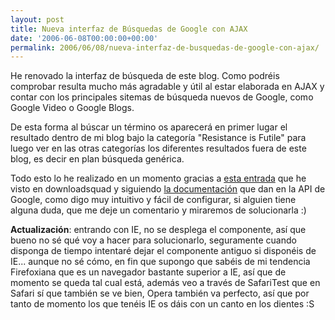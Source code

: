 ```yaml
---
layout: post
title: Nueva interfaz de Búsquedas de Google con AJAX
date: '2006-06-08T00:00:00+00:00'
permalink: 2006/06/08/nueva-interfaz-de-busquedas-de-google-con-ajax/
---
```

<a href="http://code.google.com/apis/ajaxsearch/documentation/"><img style="float:right; margin:0 0 10px 10px;cursor:pointer; cursor:hand;" src="http://photos1.blogger.com/blogger/6639/1972/320/google_ajax_search_api.png" border="0" alt="" /></a>He renovado la interfaz de búsqueda de este blog. Como podréis comprobar resulta mucho más agradable y útil al estar elaborada en AJAX y contar con los principales sitemas de búsqueda nuevos de Google, como Google Video o Google Blogs.

De esta forma al búscar un término os aparecerá en primer lugar el resultado dentro de mi blog bajo la categoría "Resistance is Futile" para luego ver en las otras categorías  los diferentes resultados fuera de este blog, es decir en plan búsqueda genérica.

Todo esto lo he realizado en un momento gracias a <a href="http://www.downloadsquad.com/2006/06/07/fancy-ajax-google-search-for-your-web-site/">esta entrada</a> que he visto en downloadsquad y siguiendo <a href="http://code.google.com/apis/ajaxsearch/documentation/">la documentación</a> que dan en la API de Google, como digo muy intuitivo y fácil de configurar, si alguien tiene alguna duda, que me deje un comentario y miraremos de solucionarla :)

<span style="font-weight:bold;">Actualización</span>: entrando con IE, no se desplega el componente, así que bueno no sé qué voy a hacer para solucionarlo, seguramente cuando disponga de tiempo intentaré dejar el componente antiguo si disponéis de IE... aunque no sé cómo, en fin que supongo que sabéis de mi tendencia Firefoxiana que es un navegador bastante superior a IE, así que de momento se queda tal cual está, además veo a través de SafariTest que en Safari sí que también se ve bien, Opera también va perfecto, así que por tanto de momento los que tenéis IE os dáis con un canto en los dientes :S
